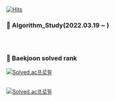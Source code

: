 [![Hits](https://hits.seeyoufarm.com/api/count/incr/badge.svg?url=https://github.com/leechun1095/Algorithm_Study&count_bg=%233DBCC8&title_bg=%23555555&icon=&icon_color=%23E7E7E7&title=hits&edge_flat=false)](https://hits.seeyoufarm.com)

<h3>👋 Algorithm_Study(2022.03.19 ~ )<h3>
<br>  

<h3>🏅 Baekjoon solved rank</h3>
  
[![Solved.ac프로필](http://mazassumnida.wtf/api/v2/generate_badge?boj=ldy0956)](https://solved.ac/ldy0956)   
<br>  
  
[![Solved.ac프로필](http://mazassumnida.wtf/api/v2/generate_badge?boj=dlckdgjs89)](https://solved.ac/dlckdgjs89)
<br>
  
